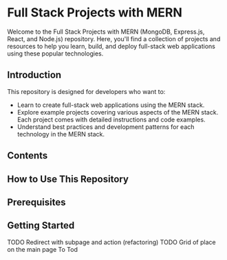 # Full Stack Projects with MERN

Welcome to the Full Stack Projects with MERN (MongoDB, Express.js, React, and Node.js) repository. Here, you'll find a collection of projects and resources to help you learn, build, and deploy full-stack web applications using these popular technologies.

## Introduction

This repository is designed for developers who want to:

- Learn to create full-stack web applications using the MERN stack.
- Explore example projects covering various aspects of the MERN stack. Each project comes with detailed instructions and code examples.
- Understand best practices and development patterns for each technology in the MERN stack.

## Contents

## How to Use This Repository

## Prerequisites

## Getting Started

TODO Redirect with subpage and action (refactoring)
TODO Grid of place on the main page
To
Tod